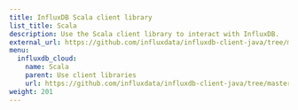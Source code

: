 ```yaml
---
title: InfluxDB Scala client library
list_title: Scala
description: Use the Scala client library to interact with InfluxDB.
external_url: https://github.com/influxdata/influxdb-client-java/tree/master/client-scala
menu:
  influxdb_cloud:
    name: Scala
    parent: Use client libraries
    url: https://github.com/influxdata/influxdb-client-java/tree/master/client-scala
weight: 201
---
```

